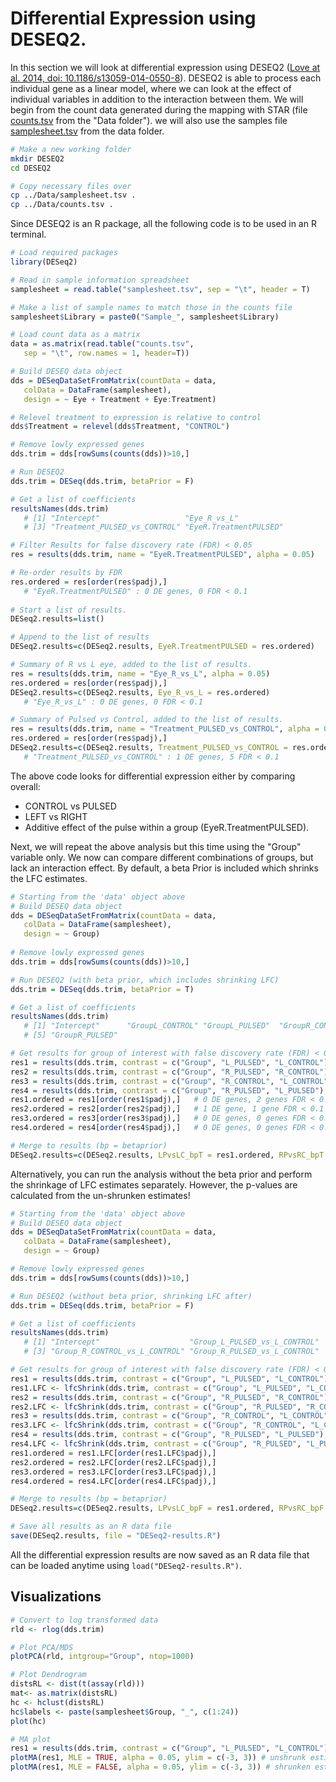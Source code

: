 # Differential Expression using DESEQ2.
In this section we will look at differential expression using DESEQ2 ([Love at al. 2014, doi: 10.1186/s13059-014-0550-8](https://genomebiology.biomedcentral.com/articles/10.1186/s13059-014-0550-8)).  DESEQ2 is able to process each individual gene as a linear model, where we can look at the effect of individual variables in addition to the interaction between them.  We will begin from the count data generated during the mapping with STAR (file [counts.tsv](./Data/counts.tsv) from the "Data folder").  we will also use the samples file [samplesheet.tsv](./Data/samplesheet.tsv) from the data folder.
```bash
# Make a new working folder
mkdir DESEQ2
cd DESEQ2

# Copy necessary files over
cp ../Data/samplesheet.tsv .
cp ../Data/counts.tsv .
```

Since DESEQ2 is an R package, all the following code is to be used in an R terminal.
```R
# Load required packages
library(DESeq2)

# Read in sample information spreadsheet
samplesheet = read.table("samplesheet.tsv", sep = "\t", header = T)

# Make a list of sample names to match those in the counts file
samplesheet$Library = paste0("Sample_", samplesheet$Library)

# Load count data as a matrix
data = as.matrix(read.table("counts.tsv", 
   sep = "\t", row.names = 1, header=T))

# Build DESEQ data object
dds = DESeqDataSetFromMatrix(countData = data,
   colData = DataFrame(samplesheet),
   design = ~ Eye + Treatment + Eye:Treatment)

# Relevel treatment to expression is relative to control
dds$Treatment = relevel(dds$Treatment, "CONTROL")

# Remove lowly expressed genes
dds.trim = dds[rowSums(counts(dds))>10,]

# Run DESEQ2
dds.trim = DESeq(dds.trim, betaPrior = F)

# Get a list of coefficients
resultsNames(dds.trim)
   # [1] "Intercept"                   "Eye_R_vs_L"                 
   # [3] "Treatment_PULSED_vs_CONTROL" "EyeR.TreatmentPULSED" 

# Filter Results for false discovery rate (FDR) < 0.05
res = results(dds.trim, name = "EyeR.TreatmentPULSED", alpha = 0.05)

# Re-order results by FDR
res.ordered = res[order(res$padj),]
   # "EyeR.TreatmentPULSED" : 0 DE genes, 0 FDR < 0.1
   
# Start a list of results.
DESeq2.results=list()

# Append to the list of results
DESeq2.results=c(DESeq2.results, EyeR.TreatmentPULSED = res.ordered)

# Summary of R vs L eye, added to the list of results.
res = results(dds.trim, name = "Eye_R_vs_L", alpha = 0.05)
res.ordered = res[order(res$padj),]
DESeq2.results=c(DESeq2.results, Eye_R_vs_L = res.ordered)
   # "Eye_R_vs_L" : 0 DE genes, 0 FDR < 0.1

# Summary of Pulsed vs Control, added to the list of results.
res = results(dds.trim, name = "Treatment_PULSED_vs_CONTROL", alpha = 0.05)
res.ordered = res[order(res$padj),]
DESeq2.results=c(DESeq2.results, Treatment_PULSED_vs_CONTROL = res.ordered)
   # "Treatment_PULSED_vs_CONTROL" : 1 DE genes, 5 FDR < 0.1
```
The above code looks for differential expression either by comparing overall:
- CONTROL vs PULSED
- LEFT vs RIGHT
- Additive effect of the pulse within a group (EyeR.TreatmentPULSED).


Next, we will repeat the above analysis but this time using the "Group" variable only.  We now can compare different combinations of groups, but lack an interaction effect.  By default, a beta Prior is included which shrinks the LFC estimates.
```R
# Starting from the 'data' object above
# Build DESEQ data object
dds = DESeqDataSetFromMatrix(countData = data,
   colData = DataFrame(samplesheet),
   design = ~ Group)
   
# Remove lowly expressed genes
dds.trim = dds[rowSums(counts(dds))>10,]

# Run DESEQ2 (with beta prior, which includes shrinking LFC)
dds.trim = DESeq(dds.trim, betaPrior = T)

# Get a list of coefficients
resultsNames(dds.trim)
   # [1] "Intercept"      "GroupL_CONTROL" "GroupL_PULSED"  "GroupR_CONTROL"
   # [5] "GroupR_PULSED"

# Get results for group of interest with false discovery rate (FDR) < 0.05, then append to results
res1 = results(dds.trim, contrast = c("Group", "L_PULSED", "L_CONTROL"), alpha = 0.05)
res2 = results(dds.trim, contrast = c("Group", "R_PULSED", "R_CONTROL"), alpha = 0.05)
res3 = results(dds.trim, contrast = c("Group", "R_CONTROL", "L_CONTROL"), alpha = 0.05)
res4 = results(dds.trim, contrast = c("Group", "R_PULSED", "L_PULSED"), alpha = 0.05)
res1.ordered = res1[order(res1$padj),]   # 0 DE genes, 2 genes FDR < 0.1
res2.ordered = res2[order(res2$padj),]   # 1 DE gene, 1 gene FDR < 0.1
res3.ordered = res3[order(res3$padj),]   # 0 DE genes, 0 genes FDR < 0.1
res4.ordered = res4[order(res4$padj),]   # 0 DE genes, 0 genes FDR < 0.1

# Merge to results (bp = betaprior)
DESeq2.results=c(DESeq2.results, LPvsLC_bpT = res1.ordered, RPvsRC_bpT = res2.ordered, RCvsLC_bpT = res3.ordered, RPvsLP_bpT = res4.ordered)
```
Alternatively, you can run the analysis without the beta prior and perform the shrinkage of LFC estimates separately.  However, the p-values are calculated from the un-shrunken estimates!
```R
# Starting from the 'data' object above
# Build DESEQ data object
dds = DESeqDataSetFromMatrix(countData = data,
   colData = DataFrame(samplesheet),
   design = ~ Group)

# Remove lowly expressed genes
dds.trim = dds[rowSums(counts(dds))>10,]

# Run DESEQ2 (without beta prior, shrinking LFC after)
dds.trim = DESeq(dds.trim, betaPrior = F)

# Get a list of coefficients
resultsNames(dds.trim)
   # [1] "Intercept"                    "Group_L_PULSED_vs_L_CONTROL" 
   # [3] "Group_R_CONTROL_vs_L_CONTROL" "Group_R_PULSED_vs_L_CONTROL"

# Get results for group of interest with false discovery rate (FDR) < 0.05, then append to results
res1 = results(dds.trim, contrast = c("Group", "L_PULSED", "L_CONTROL"), alpha = 0.05)
res1.LFC <- lfcShrink(dds.trim, contrast = c("Group", "L_PULSED", "L_CONTROL"), res = res1)
res2 = results(dds.trim, contrast = c("Group", "R_PULSED", "R_CONTROL"), alpha = 0.05)
res2.LFC <- lfcShrink(dds.trim, contrast = c("Group", "R_PULSED", "R_CONTROL"), res = res2)
res3 = results(dds.trim, contrast = c("Group", "R_CONTROL", "L_CONTROL"), alpha = 0.05)
res3.LFC <- lfcShrink(dds.trim, contrast = c("Group", "R_CONTROL", "L_CONTROL"), res = res3)
res4 = results(dds.trim, contrast = c("Group", "R_PULSED", "L_PULSED"), alpha = 0.05)
res4.LFC <- lfcShrink(dds.trim, contrast = c("Group", "R_PULSED", "L_PULSED"), res = res4)
res1.ordered = res1.LFC[order(res1.LFC$padj),]
res2.ordered = res2.LFC[order(res2.LFC$padj),]
res3.ordered = res3.LFC[order(res3.LFC$padj),]
res4.ordered = res4.LFC[order(res4.LFC$padj),]

# Merge to results (bp = betaprior)
DESeq2.results=c(DESeq2.results, LPvsLC_bpF = res1.ordered, RPvsRC_bpF = res2.ordered, RCvsLC_bpF = res3.ordered, RPvsLP_bpF = res4.ordered)

# Save all results as an R data file
save(DESeq2.results, file = "DESeq2-results.R")
```
All the differential expression results are now saved as an R data file that can be loaded anytime using `load("DESeq2-results.R")`.
 
## Visualizations
```R
# Convert to log transformed data
rld <- rlog(dds.trim)

# Plot PCA/MDS
plotPCA(rld, intgroup="Group", ntop=1000)

# Plot Dendrogram
distsRL <- dist(t(assay(rld)))
mat<- as.matrix(distsRL)
hc <- hclust(distsRL)
hc$labels <- paste(samplesheet$Group, "_", c(1:24))
plot(hc)

# MA plot
res1 = results(dds.trim, contrast = c("Group", "L_PULSED", "L_CONTROL"), alpha = 0.05, addMLE = T)
plotMA(res1, MLE = TRUE, alpha = 0.05, ylim = c(-3, 3)) # unshrunk estimates
plotMA(res1, MLE = FALSE, alpha = 0.05, ylim = c(-3, 3)) # shrunken estimates
```
